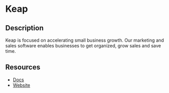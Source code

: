 # Keap

## Description
Keap is focused on accelerating small business growth. Our marketing and sales software enables businesses to get organized, grow sales and save time.

## Resources
* [Docs](https://developer.infusionsoft.com/docs)
* [Website](keap.com)